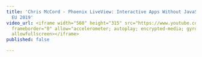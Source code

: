 ```yaml
---
title: 'Chris McCord - Phoenix LiveView: Interactive Apps Without JavaScript ElixirConf
  EU 2019'
video_url: <iframe width="560" height="315" src="https://www.youtube.com/embed/8xJzHq8ru0M"
  frameborder="0" allow="accelerometer; autoplay; encrypted-media; gyroscope; picture-in-picture"
  allowfullscreen></iframe>
published: false

---
```

